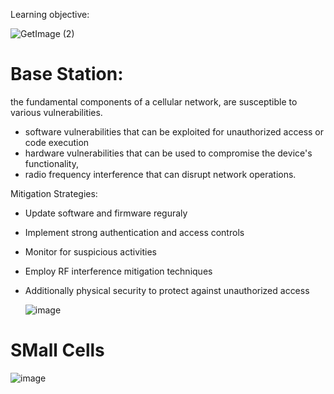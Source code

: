 Learning objective:

![GetImage (2)](https://github.com/user-attachments/assets/c4188af5-2561-4747-a5df-0c5ac4e3661e)

# Base Station:
the fundamental components of a cellular network, are susceptible to various vulnerabilities.

-  software vulnerabilities that can be exploited for unauthorized access or code execution
-   hardware vulnerabilities that can be used to compromise the device's functionality,
- radio frequency interference that can disrupt network operations.

Mitigation Strategies:

- Update software and firmware reguraly
- Implement strong authentication and access controls
- Monitor for suspicious activities
- Employ RF interference mitigation techniques
- Additionally physical security to protect against unauthorized access

  ![image](https://github.com/user-attachments/assets/7fdbf2d4-db3b-461e-87d4-cdae982f2858)

# SMall Cells 

![image](https://github.com/user-attachments/assets/221aa76a-4c05-4a86-a4ff-7ea7b7157dc0)

#
